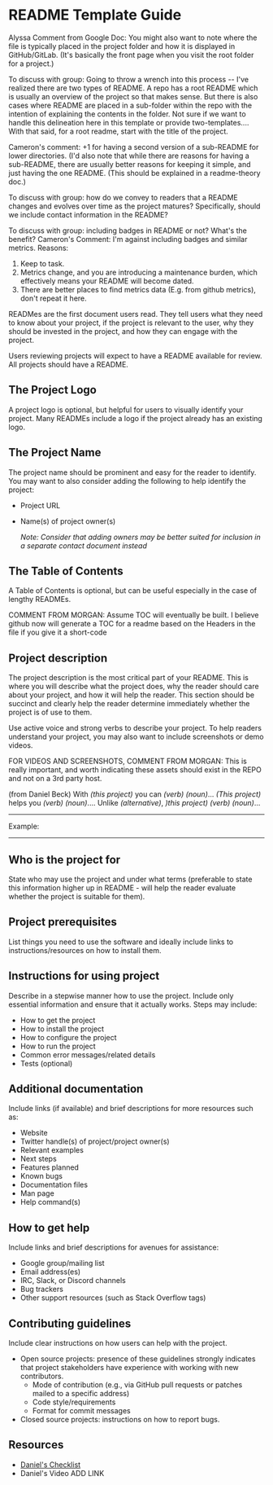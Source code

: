 # README Template Guide

Alyssa Comment from Google Doc: You might also want to note where the file is typically placed in the project folder and how it is displayed in GitHub/GitLab. (It's basically the front page when you visit the root folder for a project.)

To discuss with group: Going to throw a wrench into this process -- I've realized there are two types of README.  A repo has a root README which is usually an overview of the project so that makes sense.  But there is also cases where README are placed in a sub-folder within the repo with the intention of explaining the contents in the folder.  Not sure if we want to handle this delineation here in this template or provide two-templates....  
With that said, for a root readme, start with the title of the project.

Cameron's comment: +1 for having a second version of a sub-README for lower directories.
(I'd also note that while there are reasons for having a sub-README, there are usually better reasons for keeping it simple, and just having the one README. (This should be explained in a readme-theory doc.)

To discuss with group: how do we convey to readers that a README changes and evolves over time as the project matures? Specifically, should we include contact information in the README?

To discuss with group: including badges in README or not? What's the benefit?
Cameron's Comment: I'm against including badges and similar metrics. Reasons:
1. Keep to task.
2. Metrics change, and you are introducing a maintenance burden, which effectively means your README will become dated.
3. There are better places to find metrics data (E.g. from github metrics), don't repeat it here.


READMes are the first document users read. They tell users what they need to know about your project, if the project is relevant to the user, why they should be invested in the project, and how they can engage with the project. 

Users reviewing projects will expect to have a README available for review. All projects should have a README.

## The Project Logo
A project logo is optional, but helpful for users to visually identify your project. Many READMEs include a logo if the project already has an existing logo.

## The Project Name
The project name should be prominent and easy for the reader to identify. You may want to also consider adding the following to help identify the project:
- Project URL
- Name(s) of project owner(s)

    *Note: Consider that adding owners may be better suited for inclusion in a separate contact document instead*


## The Table of Contents
A Table of Contents is optional, but can be useful especially in the case of lengthy READMEs.

COMMENT FROM MORGAN: Assume TOC will eventually be built.  I believe github now will generate a TOC for a readme based on the Headers in the file if you give it a short-code

## Project description
The project description is the most critical part of your README. This is where you will describe what the project does, why the reader should care about your project, and how it will help the reader. This section should be succinct and clearly help the reader determine immediately whether the project is of use to them.  

Use active voice and strong verbs to describe your project. To help readers understand your project, you may also want to include screenshots or demo videos.

FOR VIDEOS AND SCREENSHOTS, COMMENT FROM MORGAN: This is really important, and worth indicating these assets should exist in the REPO and not on a 3rd party host.

(from Daniel Beck)
             With *(this project)* you can *(verb)* *(noun)*...
             *(This project)* helps you *(verb)* *(noun)*....
             Unlike *(alternative)*, *)this project)* *(verb)* *(noun)*... 

---

Example: 

---

## Who is the project for
State who may use the project and under what terms (preferable to state this information higher up in README - will help the reader evaluate whether the project is suitable for them).  

## Project prerequisites
List things you need to use the software and ideally include links to instructions/resources on how to install them. 

## Instructions for using project
Describe in a stepwise manner how to use the project. Include only essential information and ensure that it actually works. Steps may include:  

- How to get the project
- How to install the project
- How to configure the project
- How to run the project
- Common error messages/related details
- Tests (optional)
 
## Additional documentation
Include links (if available) and brief descriptions for more resources such as:
- Website
- Twitter handle(s) of project/project owner(s) 
- Relevant examples
- Next steps
- Features planned
- Known bugs
- Documentation files
- Man page
- Help command(s)
 
 
## How to get help
Include links and brief descriptions for avenues for assistance:
- Google group/mailing list 
- Email address(es)
- IRC, Slack, or Discord channels 
- Bug trackers
- Other support resources (such as Stack Overflow tags)
 
## Contributing guidelines
Include clear instructions on how users can help with the project.
 
- Open source projects: presence of these guidelines strongly indicates that project stakeholders have experience with working with new contributors.
  - Mode of contribution (e.g., via GitHub pull requests or patches mailed to a specific address)
  - Code style/requirements
  - Format for commit messages
- Closed source projects: instructions on how to report bugs.

## Resources
- [Daniel's Checklist](https://github.com/ddbeck/readme-checklist/blob/main/checklist.md)
- Daniel's Video ADD LINK